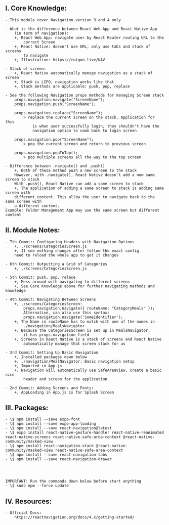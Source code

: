 ## I. Core Knowledge:

    - This module cover Navigation version 3 and 4 only

    - What is the difference between React Web App and React Native App
        (in term of navigation):
        +, React Web App: navigate user by React Router routing URL to the
            correct Screen
        +, React Native: doesn't use URL, only use tabs and stack of screens
            to navigate
        +, Illustration: https://rutgon.live/NAV

    - Stack of screen:
        +, React Native automatically manage navigation as a stack of screen
        +, Stack is LIFO, navigation works like that
        +, Stack methods are applicable: push, pop, replace

    - See the following Navigation props methods for managing Screen stack
        props.navigation.navigate("ScreenName");
        props.navigation.push("ScreenName");

        props.navigation.replace("ScreenName");
            > replace the current screen on the stack. Application for this
                is when user successfully login, they shouldn't have the
                navigation option to come back to login screen

        props.navigation.pop("ScreenName");
            > pop the current screen and return to previous screen

        props.navigation.popToTop();
            > pop multiple screens all the way to the top screen

    - Difference between .navigate() and .push()
        +, Both of these method push a new screen to the stack
        However, with .navigate(), React Native doesn't add a new same screen to stack
        With .push(), React Native can add a same screen to stack
        +, The application of adding a same screen to stack is adding same screen with
        different content. This allow the user to navigate back to the same screen with
        a different content.
    Example: Folder Management App may use the same screen but different content

## II. Module Notes:

    - 7th Commit: Configuring Headers with Navigation Options
        +, ./screens/CategoriesScreen.js
        +, If see nothing changes after follow the exact config
        need to reload the whole app to get it changes

    - 6th Commit: Outputting a Grid of Categories
        +, ./screens/CategoriesScreen.js

    - 5th Commit: push, pop, relace
        +, Mess around with navigating to different screens
        +, See Core Knowledge above for further navigating methods and knowledge

    - 4th Commit: Navigating Between Screens
        +, ./screens/CategoriesScreen:
            props.navigation.navigate({ routeName: "CategoryMeals" });
            Alternative, can also use this syntax:
            props.navigation.navigate('SomeIdentifier');
        +, The Name in routeName has to match with one of the names in
            ./navigation/MealsNavigator
        +, Because the CategoriesScreen is set up in MealsNavigator,
            it has props.navigation field
        +, Screens in React Native is a stack of screens and React Native
            automatically manage that screen stack for us

    - 3rd Commit: Setting Up Basic Navigation
        +, Installed packages down below
        +, ./navigation/MealNavigator: Basic navigation setup
        +, Imported in App.js
        +, Navigation will automatically use SafeAreaView, create a basic nice
            header and screen for the application

    - 2nd Commit: Adding Screens and Fonts:
        +, AppLoading in App.js is for Splash Screen

## III. Packages:

    - \$ npm install --save expo-font
    - \$ npm install --save expo-app-loading
    - \$ npm install --save react-navigation@latest
    - \$ expo install react-native-gesture-handler react-native-reanimated react-native-screens react-native-safe-area-context @react-native-community/masked-view
    - \$ npm install react-navigation-stack @react-native-community/masked-view react-native-safe-area-context
    - \$ npm install --save react-navigation-tabs
    - \$ npm install --save react-navigation-drawer




    IMPORTANT: Run the commands down below before start anything
    - \$ sudo npm --force update

## IV. Resources:

    - Official Docs:
        https://reactnavigation.org/docs/4.x/getting-started/
